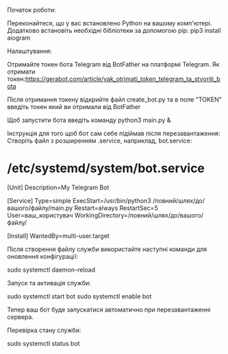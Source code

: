 Початок роботи:

Переконайтеся, що у вас встановлено Python на вашому комп'ютері. Додатково встановіть необхідні бібліотеки за допомогою pip:
pip3 install aiogram

Налаштування:

Отримайте токен бота Telegram від BotFather на платформі Telegram.
Як отримати токен:https://gerabot.com/article/yak_otrimati_token_telegram_ta_stvoriti_bota

Після отримання токену відкрийте файл create_bot.py та в поле "TOKEN" введіть токен який ви отримали від BotFather

Щоб запустити бота введіть команду python3 main.py &

Інструкція для того щоб бот сам себе підіймав після перезавантаження:
Створіть файл з розширенням .service, наприклад, bot.service:
# /etc/systemd/system/bot.service
[Unit]
Description=My Telegram Bot

[Service]
Type=simple
ExecStart=/usr/bin/python3 /повний/шлях/до/вашого/файлу/main.py
Restart=always
RestartSec=5
User=ваш_користувач
WorkingDirectory=/повний/шлях/до/вашого/файлу/

[Install]
WantedBy=multi-user.target

Після створення файлу служби використайте наступні команди для оновлення конфігурації:

sudo systemctl daemon-reload

Запуск та активація служби:

sudo systemctl start bot
sudo systemctl enable bot

Тепер ваш бот буде запускатися автоматично при перезавантаженні сервера.

Перевірка стану служби:

sudo systemctl status bot
